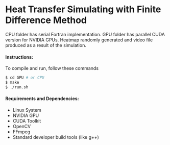 # Heat Transfer Simulating with Finite Difference Method

CPU folder has serial Fortran implementation. GPU folder has parallel CUDA version for NVIDIA GPUs. Heatmap randomly generated and video file produced as a result of the simulation.

#### Instructions:
To compile and run, follow these commands
```bash
$ cd GPU # or CPU
$ make
$ ./run.sh
```
#### Requirements and Dependencies:
* Linux System
* NVIDIA GPU
* CUDA Toolkit
* OpenCV
* FFmpeg
* Standard developer build tools (like g++)
